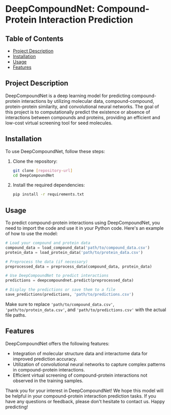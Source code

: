 # DeepCompoundNet: Compound-Protein Interaction Prediction
## Table of Contents

- [Project Description](#project-description)
- [Installation](#installation)
- [Usage](#usage)
- [Features](#features)

## Project Description

DeepCompoundNet is a deep learning model for predicting compound-protein interactions by utilizing molecular data, compound-compound, protein-protein similarity, and convolutional neural networks. The goal of this project is to computationally predict the existence or absence of interactions between compounds and proteins, providing an efficient and low-cost virtual screening tool for seed molecules.

## Installation

To use DeepCompoundNet, follow these steps:

1. Clone the repository:
   ```bash
   git clone [repository-url]
   cd DeepCompoundNet
   ```

2. Install the required dependencies:
   ```bash
   pip install -r requirements.txt
   ```

## Usage

To predict compound-protein interactions using DeepCompoundNet, you need to import the code and use it in your Python code. Here's an example of how to use the model:

```python
# Load your compound and protein data
compound_data = load_compound_data('path/to/compound_data.csv')
protein_data = load_protein_data('path/to/protein_data.csv')

# Preprocess the data (if necessary)
preprocessed_data = preprocess_data(compound_data, protein_data)

# Use DeepCompoundNet to predict interactions
predictions = deepcompoundnet.predict(preprocessed_data)

# Display the predictions or save them to a file
save_predictions(predictions, 'path/to/predictions.csv')
```

Make sure to replace `'path/to/compound_data.csv'`, `'path/to/protein_data.csv'`, and `'path/to/predictions.csv'` with the actual file paths.

## Features

DeepCompoundNet offers the following features:

- Integration of molecular structure data and interactome data for improved prediction accuracy.
- Utilization of convolutional neural networks to capture complex patterns in compound-protein interactions.
- Efficient virtual screening of compound-protein interactions not observed in the training samples.

Thank you for your interest in DeepCompoundNet! We hope this model will be helpful in your compound-protein interaction prediction tasks. If you have any questions or feedback, please don't hesitate to contact us. Happy predicting!
